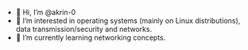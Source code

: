 - 👋 Hi, I’m @akrin-0
- 👀 I’m interested in operating systems (mainly on Linux distributions), data transmission/security and networks.
- 🌱 I’m currently learning networking concepts.

<!---
akrin-0/akrin-0 is a ✨ special ✨ repository because its `README.md` (this file) appears on your GitHub profile.
You can click the Preview link to take a look at your changes.
--->
